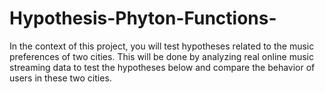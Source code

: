 # Hypothesis-Phyton-Functions-
In the context of this project, you will test hypotheses related to the music preferences of two cities. This will be done by analyzing real online music streaming data to test the hypotheses below and compare the behavior of users in these two cities.
